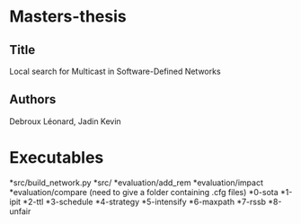 Masters-thesis
==============

Title
-----
Local search for Multicast in Software-Defined Networks

Authors
-------
Debroux Léonard, Jadin Kevin


Executables
===========

*src/build_network.py
*src/
*evaluation/add_rem
*evaluation/impact
*evaluation/compare (need to give a folder containing .cfg files)
  *0-sota
  *1-ipit
  *2-ttl
  *3-schedule
  *4-strategy
  *5-intensify
  *6-maxpath
  *7-rssb
  *8-unfair
